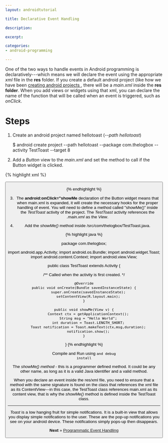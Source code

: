 ```yaml
---
layout: androidtutorial

title: Declarative Event Handling

description: 

excerpt: 

categories:
- android-programming

---
```



One of the two ways to handle events in Android programming is declaratively---which means we will declare the event using the appropriate *xml* file in the **res** folder. If you create a default android project (like how we have been [creating android projects ](/android-create-project/), there will be a *main.xml* inside the **res folder**. When you add views or widgets using that xml, you can declare the name of the function that will be called when an event is triggered, such as *onClick*. 

# Steps

1. Create an android project named hellotoast (*--path hellotoast*)

	$ android create project --path hellotoast --package com.thelogbox --activity TestToast --target 8

2. Add a *Button* view to the *main.xml* and set the method to call if the Button widget is clicked.

{% highlight xml %}

<?xml version="1.0" encoding="utf-8"?>
<LinearLayout xmlns:android="http://schemas.android.com/apk/res/android"
    android:orientation="vertical"
    android:layout_width="fill_parent"
    android:layout_height="fill_parent"
    >
<TextView
    android:layout_width="fill_parent" 
    android:layout_height="wrap_content" 
    android:text="Hello World, TestToast"
    />
    
<Button
	android:layout_width="fill_parent"
	android:layout_height="fill_parent"
	android:text="Click me okay"
	android:onClick="showMe"
/>

</LinearLayout>

{% endhighlight %}

3. The **android:onClick="showMe** declaration of the Button widget means that when main.xml is expanded, it will create the necessary hooks for the proper handling of event. You will need to define a method called "showMe()" inside the *TestToast* activity of the project. The *TestToast* activity references the *.main.xml* as the *View*. 

4. Add the *showMe()* method inside /src/com/thelogbox/TestToast.java.

{% highlight java %}

package com.thelogbox;

import android.app.Activity;
import android.os.Bundle;
import android.widget.Toast;
import android.content.Context;
import android.view.View;

public class TestToast extends Activity {

/** Called when the activity is first created. */

    @Override
    public void onCreate(Bundle savedInstanceState) {
        super.onCreate(savedInstanceState);
        setContentView(R.layout.main);
    }

	public void showMe(View v) {
		Context ctx = getApplicationContext();
		String msg = "Hello World";
		int duration = Toast.LENGTH_SHORT;
		Toast notification = Toast.makeText(ctx,msg,duration);
		notification.show();
	}

}
{% endhighlight %}

Compile and Run using <code class="codeblock">and debug install</code>

The *showMe() method* - this is a programmer defined method. It could be any other name, as long as it is a valid Java identifier and a valid method. 

When you declare an event inside the res/xml  file, you need to ensure that a method with the same signature is found on the class that references the xml file as its ContentView---in this case, the TestToast class references main.xml as its content view, that is why the *showMe()* method is defined inside the TestToast class.

***

*Toast* is a low hanging fruit for simple notifications. It is a built-in view that allows you display simple notifications to the user. These are the pop-up notifications you see on your android device. These notifications simply pops-up then disappears. 

**Next** &raquo; [Programmatic Event Handling](/android-event-handling-programmatic)










